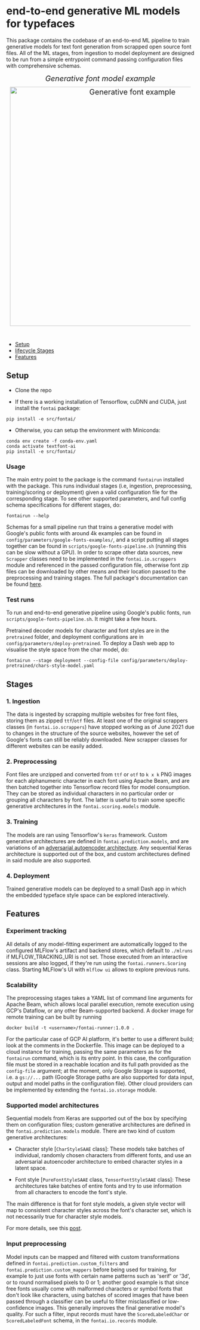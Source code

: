 
# end-to-end generative ML models for typefaces

This package contains the codebase of an end-to-end ML pipeline to train generative models for text font generation from scrapped open source font files. All of the ML stages, from ingestion to model deployment are designed to be run from a simple entrypoint command passing configuration files with comprehensive schemas. 

<p align="center" style="font-size:20px; margin:10px 10px 0px 10px">
    <em>Generative font model example</em>
</p>
<p align="center" style="font-size:20px; margin:10px 10px 40px 10px">
  <img src="https://www.nestorsag.com/assets/static/tensor-fonts.a0d7643.332718c7c7b045b834cafc9cedd93a5f.gif" alt="Generative font example" width="640px">
</p>


* [Setup](#-setup)
* [lifecycle Stages](#-stages)
* [Features](#-features)


## Setup

* Clone the repo

* If there is a working installation of Tensorflow, cuDNN and CUDA, just install the `fontai` package:

```
pip install -e src/fontai/
```

* Otherwise, you can setup the environment with Miniconda:

```
conda env create -f conda-env.yaml
conda activate textfont-ai
pip install -e src/fontai/
```

### Usage

The main entry point to the package is the command  `fontairun` installed with the package. This runs individual stages (i.e, ingestion, preprocessing, training/scoring or deployment) given a valid configuration file for the corresponding stage. To see other supported parameters, and full config schema specifications for different stages, do:

```
fontairun --help
```

Schemas for a small pipeline run that trains a generative model with Google's public fonts with around 4k examples can be found in `config/parameters/google-fonts-examples/`, and a script putting all stages together can be found in `scripts/google-fonts-pipeline.sh` (running this can be slow without a GPU). In order to scrape other data sources, new `Scrapper` classes need to be implemented in the `fontai.io.scrappers` module and referenced in the passed configuration file, otherwise font zip files can be downloaded by other means and their location passed to the preprocessing and training stages. The full package's documentation can be found [here](https://nestorsag.github.io/textfont-ai/).

### Test runs

To run and end-to-end generative pipeline using Google's public fonts, run `scripts/google-fonts-pipeline.sh`. It might take a few hours.

Pretrained decoder models for character and font styles are in the `pretrained` folder, and deployment configurations are in `config/parameters/deploy-pretrained`. To deploy a Dash web app to visualise the style space from the char model, do:

```
fontairun --stage deployment --config-file config/parameters/deploy-pretrained/chars-style-model.yaml
```

## Stages

### 1. Ingestion

The data is ingested by scrapping multiple websites for free font files, storing them as zipped `ttf`/`otf` files. At least one of the original scrappers classes (in `fontai.io.scrappers`) have stopped working as of June 2021 due to changes in the structure of the source websites, however the set of Google's fonts can still be reliably downloaded. New scrapper classes for different websites can be easily added.


### 2. Preprocessing 

Font files are unzipped and converted from `ttf` or `otf` to `k x k` PNG images for each alphanumeric character in each font using Apache Beam, and are then batched together into Tensorflow record files for model consumption. They can be stored as individual characters in no particular order or grouping all characters by font. The latter is useful to train some specific generative architectures in the `fontai.scoring.models` module.

### 3. Training 

The models are ran using Tensorflow's `keras` framework. Custom generative architectures are defined in `fontai.prediction.models`, and are variations of an [adversarial autoencoder architecture](https://arxiv.org/abs/1511.05644). Any sequential Keras architecture is supported out of the box, and custom architectures defined in said module are also supported.

### 4. Deployment 

Trained generative models can be deployed to a small Dash app in which the embedded typeface style space can be explored interactively. 


## Features

### Experiment tracking

All details of any model-fitting experiment are automatically logged to the configured MLFlow's artifact and backend stores, which default to `./mlruns` if MLFLOW_TRACKING_URI is not set. Those executed from an interactive sessions are also logged, if they're run using the `fontai.runners.Scoring` class. Starting MLFlow's UI with `mlflow ui` allows to explore previous runs.


### Scalability

The preprocessing stages takes a YAML list of command line arguments for Apache Beam, which allows local parallel execution, remote execution using GCP's Dataflow, or any other Beam-supported backend. A docker image for remote training can be built by running 

```
docker build -t <username>/fontai-runner:1.0.0 .
```

For the particular case of GCP AI platform, it's better to use a different build; look at the comments in the Dockerfile. This image can be deployed to a cloud instance for training, passing the same parameters as for the `fontairun` command, which is its entry point. In this case, the configuration file must be stored in a reachable location and its full path provided as the `config-file` argument; at the moment, only Google Storage is supported, i.e. a `gs://...` path (Google Storage paths are also supported for data input, output and model paths in the configuration file). Other cloud providers can be implemented by extending the `fontai.io.storage` module.


### Supported model architectures

Sequential models from Keras are supported out of the box by specifying them on configuration files; custom generative architectures are defined in the `fontai.prediction.models` module. There are two kind of custom generative architectures:

* Character style [`CharStyleSAAE` class]: These models take batches of individual, randomly chosen characters from different fonts, and use an adversarial autoencoder architecture to embed character styles in a latent space. 

* Font style [`PureFontStyleSAAE` class, `TensorFontStyleSAAE` class]: These architectures take batches of entire fonts and try to use information from all characters to encode the font's style. 

The main difference is that for font style models, a given style vector will map to consistent character styles across the font's character set, which is not necessarily true for character style models.

For more details, see this [post](https://www.nestorsag.com/blog/font2vec-generative-models-for-typefaces/).

### Input preprocessing

Model inputs can be mapped and filtered with custom transformations defined in `fontai.prediction.custom_filters` and `fontai.prediction.custom_mappers` before being used for training, for example to just use fonts with certain name patterns such as 'serif' or '3d', or to round normalised pixels to 0 or 1; another good example is that since free fonts usually come with malformed characters or symbol fonts that don't look like characters, using batches of scored images that have been passed through a classifier can be useful to filter misclassified or low-confidence images. This generally improves the final generative model's quality. For such a filter, input records must have the `ScoredLabeledChar` or `ScoredLabeledFont` schema, in the `fontai.io.records` module.
